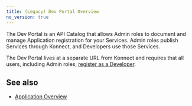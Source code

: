 ```yaml
---
title: (Legacy) Dev Portal Overview
no_version: true
---
```

<!-- vale off -->
The Dev Portal is an API Catalog that allows Admin roles to
document and manage Application registration for your Services. Admin roles publish Services through Konnect, and Developers use those Services.

The Dev Portal lives at a separate URL from Konnect and requires that all users, including Admin roles, [register as a Developer](/konnect/legacy/dev-portal/access-and-approval/dev-reg/).

## See also

* [Application Overview](/konnect/legacy/dev-portal/applications/application-overview)
